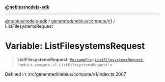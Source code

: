 [**@nebius/nodejs-sdk**](../../../../../README.md)

---

[@nebius/nodejs-sdk](../../../../../README.md) / [generated/nebius/compute/v1](../README.md) / ListFilesystemsRequest

# Variable: ListFilesystemsRequest

> **ListFilesystemsRequest**: [`MessageFns`](../../../../../runtime/protos/core/interfaces/MessageFns.md)\<[`ListFilesystemsRequest`](../interfaces/ListFilesystemsRequest.md), `"nebius.compute.v1.ListFilesystemsRequest"`\>

Defined in: src/generated/nebius/compute/v1/index.ts:2067
